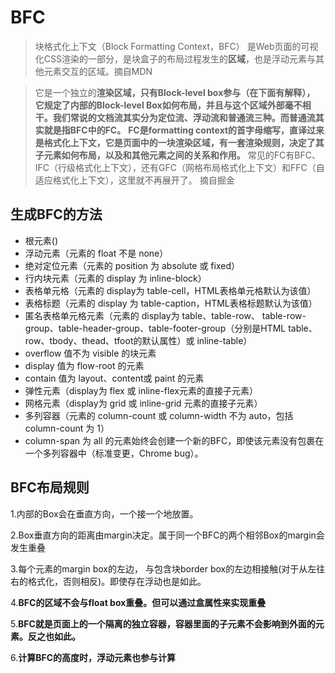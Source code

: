 # BFC

> 块格式化上下文（Block Formatting Context，BFC） 是Web页面的可视化CSS渲染的一部分，是块盒子的布局过程发生的**区域**，也是浮动元素与其他元素交互的区域。摘自MDN

> 它是一个独立的**渲染区域，只有Block-level box参与（在下面有解释）， 它规定了内部的Block-level Box如何布局，并且与这个区域外部毫不相干。我们常说的文档流其实分为定位流、浮动流和普通流三种。而普通流其实就是指BFC中的FC。**
**FC是formatting context的首字母缩写，直译过来是格式化上下文，它是页面中的一块渲染区域，有一套渲染规则，决定了其子元素如何布局，以及和其他元素之间的关系和作用。**
常见的FC有BFC、IFC（行级格式化上下文），还有GFC（网格布局格式化上下文）和FFC（自适应格式化上下文），这里就不再展开了。 摘自掘金

## 生成BFC的方法
* 根元素(<html>)
* 浮动元素（元素的 float 不是 none）
* 绝对定位元素（元素的 position 为 absolute 或 fixed）
* 行内块元素（元素的 display 为 inline-block）
* 表格单元格（元素的 display为 table-cell，HTML表格单元格默认为该值）
* 表格标题（元素的 display 为 table-caption，HTML表格标题默认为该值）
* 匿名表格单元格元素（元素的 display为 table、table-row、 table-row-group、table-header-group、table-footer-group（分别是HTML table、row、tbody、thead、tfoot的默认属性）或 inline-table）
* overflow 值不为 visible 的块元素
* display 值为 flow-root 的元素
* contain 值为 layout、content或 paint 的元素
* 弹性元素（display为 flex 或 inline-flex元素的直接子元素）
* 网格元素（display为 grid 或 inline-grid 元素的直接子元素）
* 多列容器（元素的 column-count 或 column-width 不为 auto，包括 column-count 为 1）
* column-span 为 all 的元素始终会创建一个新的BFC，即使该元素没有包裹在一个多列容器中（标准变更，Chrome bug）。

## BFC布局规则
1.内部的Box会在垂直方向，一个接一个地放置。

2.Box垂直方向的距离由margin决定。属于同一个BFC的两个相邻Box的margin会发生重叠

3.每个元素的margin box的左边， 与包含块border box的左边相接触(对于从左往右的格式化，否则相反)。即使存在浮动也是如此。

4.**BFC的区域不会与float box重叠。但可以通过盒属性来实现重叠**

5.**BFC就是页面上的一个隔离的独立容器，容器里面的子元素不会影响到外面的元素。反之也如此。**

6.**计算BFC的高度时，浮动元素也参与计算**
